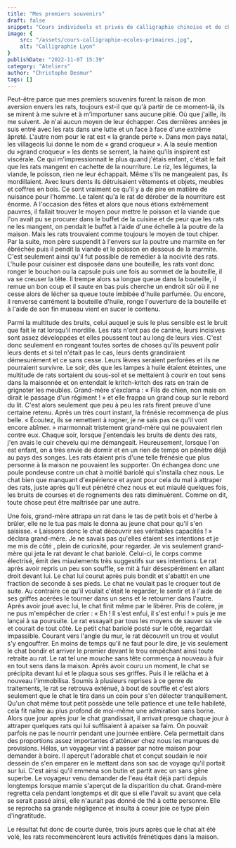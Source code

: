 ```yaml
---
title: "Mes premiers souvenirs"
draft: false
snippet: "Cours individuels et privés de calligraphie chinoise et de chinois."
image: {
    src: "/assets/cours-calligraphie-ecoles-primaires.jpg",
    alt: "Calligraphie Lyon"
}
publishDate: "2022-11-07 15:39"
category: "Ateliers"
author: "Christophe Desmur"
tags: []
---
```


Peut-être parce que mes premiers souvenirs furent la raison de mon aversion envers les rats, toujours est-il que qu'à partir de ce moment-là, ils se mirent à me suivre et à m'importuner sans aucune pitié. Où que j'aille, ils me suivent. Je n'ai aucun moyen de leur échapper. Ces dernières années je suis entré avec les rats dans une lutte et un face à face d'une extrême âpreté. L'autre nom pour le rat est « la grande perte ». Dans mon pays natal, les villageois lui donne le nom de « grand croqueur ». A la seule mention du »grand croqueur » les dents se serrent, la haine qu'ils inspirent est viscérale. Ce qui m'impressionnait le plus quand j'étais enfant, c'était le fait que les rats mangent en cachette de la nourriture. Le riz, les légumes, la viande, le poisson, rien ne leur échappait. Même s'ils ne mangeaient pas, ils mordillaient. Avec leurs dents ils détruisaient vêtements et objets, meubles et coffres en bois. Ce sont vraiment ce qu'il y a de pire en matière de nuisance pour l'homme. Le talent qu'a le rat de dérober de la nourriture est énorme. A l'occasion des fêtes et alors que nous étions extrêmement pauvres, il fallait trouver le moyen pour mettre le poisson et la viande que l'on avait pu se procurer dans le buffet de la cuisine et de peur que les rats ne les mangent, on pendait le buffet à l'aide d'une échelle à la poutre de la maison. Mais les rats trouvaient comme toujours le moyen de tout chiper. Par la suite, mon père suspendit à l'envers sur la poutre une marmite en fer ébréchée puis il pendit la viande et le poisson en dessous de la marmite. C'est seulement ainsi qu'il fut possible de remédier à la nocivité des rats. L'huile pour cuisiner est disposée dans une bouteille, les rats vont donc ronger le bouchon ou la capsule puis une fois au sommet de la bouteille, il va se creuser la tête. Il trempe alors sa longue queue dans la bouteille, il remue un bon coup et il saute en bas puis cherche un endroit sûr où il ne cesse alors de lécher sa queue toute imbibée d'huile parfumée. Ou encore, il renverse carrément la bouteille d'huile, ronge l'ouverture de la bouteille et à l'aide de son fin museau vient en sucer le contenu.

Parmi la multitude des bruits, celui auquel je suis le plus sensible est le bruit que fait le rat lorsqu'il mordille. Les rats n'ont pas de canine, leurs incisives sont assez développées et elles poussent tout au long de leurs vies. C'est donc seulement en rongeant toutes sortes de choses qu'ils peuvent polir leurs dents et si tel n'était pas le cas, leurs dents grandiraient démesurément et ce sans cesse. Leurs lèvres seraient perforées et ils ne pourraient survivre. Le soir, dès que les lampes à huile étaient éteintes, une multitude de rats sortaient du sous-sol et se mettaient à courir en tout sens dans la maisonnée et on entendait le kritch-kritch des rats en train de grignoter les meubles. Grand-mère s'exclama : « Fils de chien, non mais on dirait le passage d'un régiment ! » et elle frappa un grand coup sur le rebord du lit. C'est alors seulement que peu à peu les rats firent preuve d'une certaine retenu. Après un très court instant, la frénésie recommença de plus belle. « Écoutez, ils se remettent à rogner, je ne sais pas ce qu'il vont encore abîmer. » marmonnait tristement grand-mère qui ne pouvaient rien contre eux. Chaque soir, lorsque j'entendais les bruits de dents des rats, j'en avais le cuir chevelu qui me démangeait. Heureusement, lorsque l'on est enfant, on a très envie de dormir et en un rien de temps on pénètre déjà au pays des songes. Les rats étaient pris d'une telle frénésie que plus personne à la maison ne pouvaient les supporter. On échangea donc une poule pondeuse contre un chat à moitié bariolé qui s'installa chez nous. Le chat bien que manquant d'expérience et ayant pour cela du mal à attraper des rats, juste après qu'il eut pénétré chez nous et eut miaulé quelques fois, les bruits de courses et de rognements des rats diminuèrent. Comme on dit, toute chose peut être maîtrisée par une autre.

Une fois, grand-mère attrapa un rat dans le tas de petit bois et d'herbe à brûler, elle ne le tua pas mais le donna au jeune chat pour qu'il s'en saisisse. « Laissons donc le chat découvrir ses véritables capacités ! » déclara grand-mère. Je ne savais pas qu'elles étaient ses intentions et je me mis de côté , plein de curiosité, pour regarder. Je vis seulement grand-mère qui jeta le rat devant le chat bariolé. Celui-ci, le corps comme électrisé, émit des miaulements très suggestifs sur ses intentions. Le rat après avoir repris un peu son souffle, se mit à fuir désespérément en allant droit devant lui. Le chat lui courut après puis bondit et s'abattit en une fraction de seconde à ses pieds. Le chat ne voulait pas le croquer tout de suite. Au contraire ce qu'il voulait c'était le regarder, le sentir et à l'aide de ses griffes acérées le tourner dans un sens et le retourner dans l'autre. Après avoir joué avec lui, le chat finit même par le libérer. Pris de colère, je ne pus m'empêcher de crier : « Eh ! Il s'est enfui, il s'est enfui ! » puis je me lançai à sa poursuite. Le rat essayait par tous les moyens de sauver sa vie et courait de tout côté. Le petit chat bariolé posté sur le côté, regardait impassible. Courant vers l'angle du mur, le rat découvrit un trou et voulut s'y engouffrer. En moins de temps qu'il ne faut pour le dire, je vis seulement le chat bondir et arriver le premier devant le trou empêchant ainsi toute retraite au rat. Le rat tel une mouche sans tête commença à nouveau à fuir en tout sens dans la maison. Après avoir couru un moment, le chat se précipita devant lui et le plaqua sous ses griffes. Puis il le relâcha et à nouveau l'immobilisa. Soumis à plusieurs reprises à ce genre de traitements, le rat se retrouva exténué, à bout de souffle et c'est alors seulement que le chat le tira dans un coin pour s'en délecter tranquillement. Qu'un chat même tout petit possède une telle patience et une telle habileté, cela fit naître au plus profond de moi-même une admiration sans borne. Alors que jour après jour le chat grandissait, il arrivait presque chaque jour à attraper quelques rats qui lui suffisaient à apaiser sa faim. On pouvait parfois ne pas le nourrir pendant une journée entière. Cela permettait dans des proportions assez importantes d'atténuer chez nous les manques de provisions. Hélas, un voyageur vint à passer par notre maison pour demander à boire. Il aperçut l'adorable chat et conçut soudain le noir dessein de s'en emparer en le mettant dans son sac de voyage qu'il portait sur lui. C'est ainsi qu'il emmena son butin et partit avec un sans gêne superbe. Le voyageur venu demander de l'eau était déjà parti depuis longtemps lorsque mamie s'aperçut de la disparition du chat. Grand-mère regretta cela pendant longtemps et dit que si elle l'avait su avant que cela se serait passé ainsi, elle n'aurait pas donné de thé à cette personne. Elle se reprocha sa grande négligence et insulta à coeur joie ce type plein d'ingratitude.

Le résultat fut donc de courte durée, trois jours après que le chat ait été volé, les rats recommencèrent leurs activités frénétiques dans la maison.
